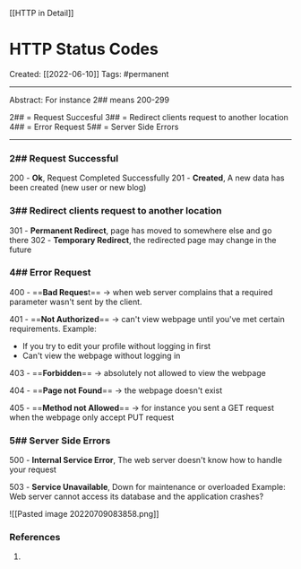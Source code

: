 [[HTTP in Detail]]

# HTTP Status Codes
Created:  [[2022-06-10]]
Tags: #permanent 

---
Abstract:
For instance 2## means 200-299

2## = Request Succesful
3## = Redirect clients request to another location
4## = Error Request
5## = Server Side Errors 

---
### 2##    Request Successful
200 - **Ok**, Request Completed Successfully
201 - **Created**, A new data has been created (new user or new blog)


### 3##   Redirect clients request to another location
301 - **Permanent Redirect**, page has moved to somewhere else and go there 
302 - **Temporary Redirect**, the redirected page may change in the future


### 4##   Error Request
400 - ==**Bad Reques**t== -> when web server complains that a required parameter wasn't sent by the client.

401 - ==**Not Authorized**== -> can't view webpage until you've met certain requirements.
Example: 
- If you try to edit your profile without logging in first
- Can't view the webpage without logging in

403 - ==**Forbidden**== -> absolutely not allowed to view the webpage

404 - ==**Page not Found**== -> the webpage doesn't exist

405 - ==**Method not Allowed**== -> for instance you sent a GET request when the webpage only accept PUT request


### 5##   Server Side Errors
500 - **Internal Service Error**, The web server doesn't know how to handle your request

503 - **Service Unavailable**, Down for maintenance or overloaded
Example: Web server cannot access its database and the application crashes?


![[Pasted image 20220709083858.png]]













### References
1. 